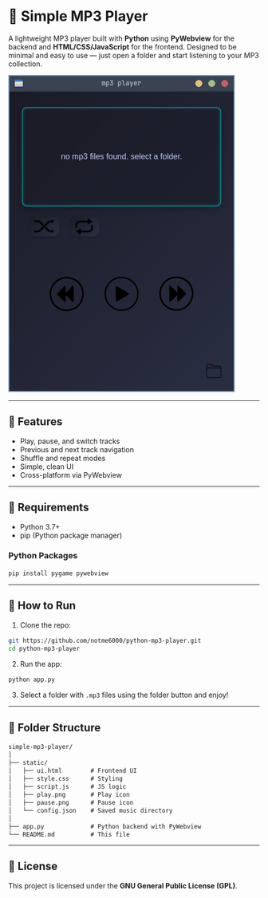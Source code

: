 # 🎵 Simple MP3 Player

A lightweight MP3 player built with **Python** using **PyWebview** for the backend and **HTML/CSS/JavaScript** for the frontend. Designed to be minimal and easy to use — just open a folder and start listening to your MP3 collection.

![Screenshot](mp3-player.png)  

---

## 💠 Features

- Play, pause, and switch tracks
- Previous and next track navigation
- Shuffle and repeat modes
- Simple, clean UI
- Cross-platform via PyWebview

---

## 📆 Requirements

- Python 3.7+
- pip (Python package manager)

### Python Packages

```bash
pip install pygame pywebview
```

---

## 🚀 How to Run

1. Clone the repo:

```bash
git https://github.com/notme6000/python-mp3-player.git
cd python-mp3-player
```

2. Run the app:

```bash
python app.py
```

3. Select a folder with `.mp3` files using the folder button and enjoy!

---

## 📁 Folder Structure

```
simple-mp3-player/
│
├── static/
│   ├── ui.html        # Frontend UI
│   ├── style.css      # Styling
│   ├── script.js      # JS logic
│   ├── play.png       # Play icon
│   ├── pause.png      # Pause icon
│   └── config.json    # Saved music directory
│
├── app.py             # Python backend with PyWebview
└── README.md          # This file
```

---

## 📜 License

This project is licensed under the **GNU General Public License (GPL)**.


